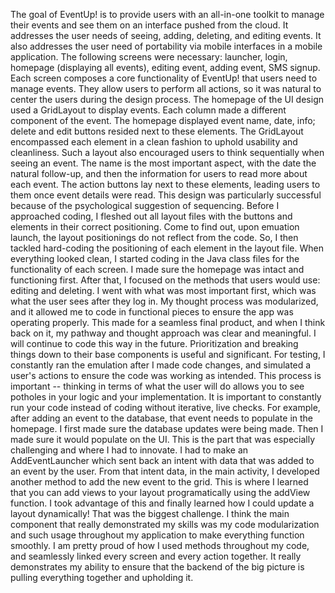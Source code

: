 The goal of EventUp! is to provide users with an all-in-one toolkit to manage their events and see them on an interface pushed from the cloud. It addresses the user needs of seeing, adding, deleting, and editing events. It also addresses the user need of portability via mobile interfaces in a mobile application.
The following screens were necessary: launcher, login, homepage (displaying all events), editing event, adding event, SMS signup. Each screen composes a core functionality of EventUp! that users need to manage events. They allow users to perform all actions, so it was natural to center the users during the design process. The homepage of the UI design used a GridLayout to display events. Each column made a different component of the event. The homepage displayed event name, date, info; delete and edit buttons resided next to these elements. The GridLayout encompassed each element in a clean fashion to uphold usability and cleanliness. Such a layout also encouraged users to think sequentially when seeing an event. The name is the most important aspect, with the date the natural follow-up, and then the information for users to read more about each event. The action buttons lay next to these elements, leading users to them once event details were read. This design was particularly successful because of the psychological suggestion of sequencing.
Before I approached coding, I fleshed out all layout files with the buttons and elements in their correct positioning. Come to find out, upon emuation launch, the layout positionings do not reflect from the code. So, I then tackled hard-coding the positioning of each element in the layout file. When everything looked clean, I started coding in the Java class files for the functionality of each screen. I made sure the homepage was intact and functioning first. After that, I focused on the methods that users would use: editing and deleting. I went with what was most important first, which was what the user sees after they log in. My thought process was modularized, and it allowed me to code in functional pieces to ensure the app was operating properly. This made for a seamless final product, and when I think back on it, my pathway and thought approach was clear and meaningful. I will continue to code this way in the future. Prioritization and breaking things down to their base components is useful and significant.
For testing, I constantly ran the emulation after I made code changes, and simulated a user's actions to ensure the code was working as intended. This process is important -- thinking in terms of what the user will do allows you to see potholes in your logic and your implementation. It is important to constantly run your code instead of coding without iterative, live checks. For example, after adding an event to the database, that event needs to populate in the homepage. I first made sure the database updates were being made. Then I made sure it would populate on the UI. This is the part that was especially challenging and where I had to innovate. I had to make an AddEventLauncher which sent back an intent with data that was added to an event by the user. From that intent data, in the main activity, I developed another method to add the new event to the grid. This is where I learned that you can add views to your layout programatically using the addView function. I took advantage of this and finally learned how I could update a layout dynamically! That was the biggest challenge. 
I think the main component that really demonstrated my skills was my code modularization and such usage throughout my application to make everything function smoothly. I am pretty proud of how I used methods throughout my code, and seamlessly linked every screen and every action together. It really demonstrates my ability to ensure that the backend of the big picture is pulling everything together and upholding it.

